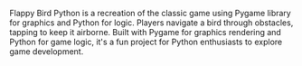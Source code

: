 Flappy Bird Python is a recreation of the classic game using Pygame library for graphics and Python for logic. Players navigate a bird through obstacles, tapping to keep it airborne. Built with Pygame for graphics rendering and Python for game logic, it's a fun project for Python enthusiasts to explore game development.

